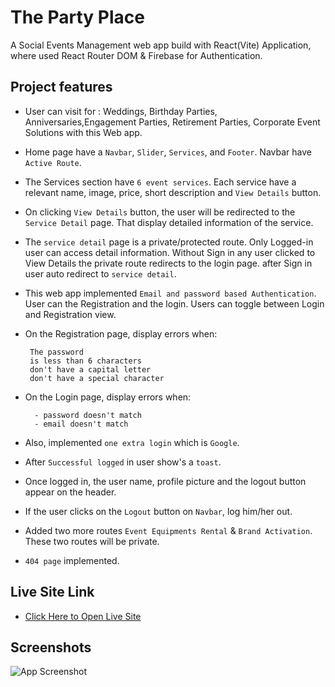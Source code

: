# The Party Place
   A Social Events Management web app build with React(Vite) Application, where used React Router DOM & Firebase for Authentication.
## Project features
-   User can visit for : Weddings, Birthday Parties, Anniversaries,Engagement Parties, Retirement Parties, Corporate Event Solutions with this Web app.

-  Home page have a `Navbar`, `Slider`, `Services`, and `Footer`. Navbar have `Active Route`.

- The Services section have `6 event services`. Each service have a relevant name, image, price, short description and `View Details` button.

- On clicking `View Details` button, the user will be redirected to the `Service Detail` page. That display detailed information of the service.

- The `service detail` page is a private/protected route. Only Logged-in user can access detail information. Without Sign in any user clicked to View Details the private route redirects to the login page. after Sign in user auto redirect to `service detail`.

 - This web app implemented `Email and password based Authentication`. User can the Registration and the login. Users can toggle between Login and Registration view.

 - On the Registration page, display errors when:

        The password
        is less than 6 characters
        don't have a capital letter
        don't have a special character

- On the Login page, display errors when:

        - password doesn't match
        - email doesn't match


- Also, implemented  `one extra login` which is  `Google`.

- After `Successful logged` in user show's a `toast`.

- Once logged in, the user name, profile picture and the logout button appear on the header.

- If the user clicks on the `Logout` button on `Navbar`, log him/her out.

- Added two more routes `Event Equipments Rental` & `Brand Activation`. These two routes will be private.

- `404 page` implemented. 

## Live Site Link
- [Click Here to Open Live Site](https://party-place-72494.web.app/)

## Screenshots

![App Screenshot](https://i.ibb.co/BB0Yccs/party-place.png)